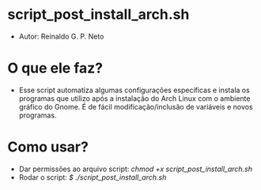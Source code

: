 # script_post_install_arch.sh

* Autor: Reinaldo G. P. Neto

# O que ele faz?
  * Esse script automatiza algumas configurações específicas e instala os programas que utilizo após a instalação do Arch Linux com o ambiente gráfico do Gnome. É de fácil modificação/inclusão de variáveis e novos programas.

# Como usar?
  * Dar permissões ao arquivo script: _chmod +x script_post_install_arch.sh_
  * Rodar o script: _$ ./script_post_install_arch.sh_
